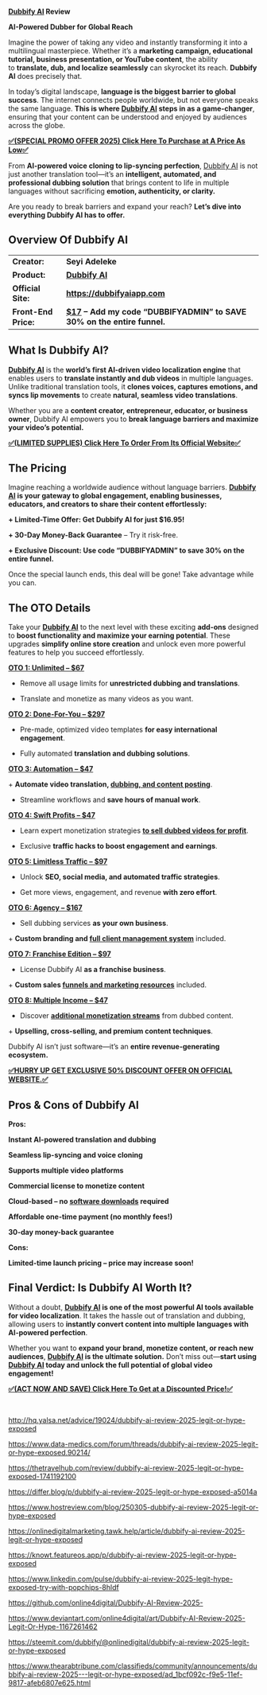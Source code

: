 <strong><a href="http://hq.yalsa.net/advice/19024/dubbify-ai-review-2025-legit-or-hype-exposed">Dubbify AI</a> Review</strong>

<strong>AI-Powered Dubber for Global Reach</strong>

Imagine the power of taking any video and instantly transforming it into a multilingual masterpiece. Whether it’s a <strong>marketing campaign, educational tutorial, business presentation, or YouTube content</strong>, the ability to <strong>translate, dub, and localize seamlessly</strong> can skyrocket its reach. <strong>Dubbify AI</strong> does precisely that.

In today’s digital landscape, <strong>language is the biggest barrier to global success</strong>. The internet connects people worldwide, but not everyone speaks the same language. <strong>This is where <a href="https://www.data-medics.com/forum/threads/dubbify-ai-review-2025-legit-or-hype-exposed.90214/">Dubbify AI</a> steps in as a game-changer</strong>, ensuring that your content can be understood and enjoyed by audiences across the globe.

<a href="https://warriorplus.com/o2/a/ntxn4cl/0"><strong>✅(SPECIAL PROMO OFFER 2025) Click Here To Purchase at A Price As Low✅</strong></a>

From <strong>AI-powered voice cloning to lip-syncing perfection</strong>, <a href="http://hq.yalsa.net/advice/19024/dubbify-ai-review-2025-legit-or-hype-exposed">Dubbify AI</a> is not just another translation tool—it’s an <strong>intelligent, automated, and professional dubbing solution</strong> that brings content to life in multiple languages without sacrificing <strong>emotion, authenticity, or clarity.</strong>

Are you ready to break barriers and expand your reach? <strong>Let’s dive into everything Dubbify AI has to offer.</strong>
<h2><span id="Overview_Of_Dubbify_AI" class="ez-toc-section"></span><strong>Overview Of Dubbify AI</strong></h2>
<table>
<tbody>
<tr>
<td><strong>Сrеаtоr:</strong></td>
<td><strong>Seyi Adeleke</strong></td>
</tr>
<tr>
<td><strong>Рrоԁuсt:</strong></td>
<td><a href="https://www.data-medics.com/forum/threads/dubbify-ai-review-2025-legit-or-hype-exposed.90214/"><strong>Dubbify AI</strong></a></td>
</tr>
<tr>
<td><strong>Оffісіаl Sіtе:</strong></td>
<td><a href="https://warriorplus.com/o2/a/ntxn4cl/0"><strong>https://dubbifyaiapp.com</strong></a></td>
</tr>
<tr>
<td><strong>Frоnt-Еnԁ Рrісе:</strong></td>
<td><strong><a href="https://warriorplus.com/o2/a/ntxn4cl/0">$17</a> – Add my code “DUBBIFYADMIN” to SAVE 30% on the entire funnel.
</strong></td>
</tr>
</tbody>
</table>
<h2><span id="What_Is_Dubbify_AI" class="ez-toc-section"></span><strong>What Is Dubbify AI?</strong></h2>
<a href="https://www.data-medics.com/forum/threads/dubbify-ai-review-2025-legit-or-hype-exposed.90214/"><strong>Dubbify AI</strong></a> is the <strong>world’s first AI-driven video localization engine</strong> that enables users <span style="box-sizing: border-box; margin: 0px; padding: 0px;">to <strong>translate instantly</strong></span><strong> and dub videos</strong> in multiple languages. Unlike traditional translation tools, it <strong>clones voices, captures emotions, and syncs lip movements</strong> to create <strong>natural, seamless video translations</strong>.

Whether you are a <strong>content creator, entrepreneur, educator, or business owner</strong>, Dubbify AI empowers you to <strong>break language barriers and maximize your video’s potential.</strong>

<a href="https://warriorplus.com/o2/a/ntxn4cl/0"><strong>✅(LIMITED SUPPLIES) Click Here To Order From Its Official Website✅</strong></a>
<h2><strong>The Pricing</strong></h2>
Imagine reaching a worldwide audience without language barriers. <strong><a href="https://thetravelhub.com/review/dubbify-ai-review-2025-legit-or-hype-exposed-1741192100">Dubbify AI</a> is your gateway to global engagement, enabling businesses, educators, and creators to share their content effortlessly:</strong>

<strong>+ Limited-Time Offer: Get Dubbify AI for just $16.95!</strong>

<strong>+ 30-Day Money-Back Guarantee</strong> – Try it risk-free.

<strong>+ Exclusive Discount: Use code “DUBBIFYADMIN” to save 30% on the entire funnel.</strong>

Once the special launch ends, this deal will be gone! Take advantage while you can.
<h2><span id="The_OTO_Details" class="ez-toc-section"></span><strong>The OTO Details</strong></h2>
Take your <a href="https://differ.blog/p/dubbify-ai-review-2025-legit-or-hype-exposed-a5014a"><strong>Dubbify AI</strong></a> to the next level with these exciting <strong>add-ons</strong> designed to <strong>boost functionality and maximize your earning potential</strong>. These upgrades <strong>simplify online store creation</strong> and unlock even more powerful features to help you succeed effortlessly.

<a href="https://warriorplus.com/o2/a/ntxn4cl/0"><strong>OTO 1: Unlimited – $67</strong></a>

+ Remove all usage limits for <strong>unrestricted dubbing and translations</strong>.

+ Translate and monetize as many videos as you want.

<a href="https://warriorplus.com/o2/a/ntxn4cl/0"><strong>OTO 2: Done-For-You – $297</strong></a>

+ Pre-made, optimized video templates <strong>for easy international engagement</strong>.

+ Fully automated <strong>translation and dubbing solutions</strong>.

<a href="https://warriorplus.com/o2/a/ntxn4cl/0"><strong>OTO 3: Automation – $47</strong></a>

+ <strong>Automate video translation, <a href="https://www.thearabtribune.com/classifieds/community/announcements/dubbify-ai-review-2025---legit-or-hype-exposed/ad_1bcf092c-f9e5-11ef-9817-afeb6807e625.html">dubbing, and content posting</a></strong>.

+ Streamline workflows and <strong>save hours of manual work</strong>.

<a href="https://warriorplus.com/o2/a/ntxn4cl/0"><strong>OTO 4: Swift Profits – $47</strong></a>

+ Learn expert monetization strategies <a href="https://steemit.com/dubbify/@onlinedigital/dubbify-ai-review-2025-legit-or-hype-exposed"><strong>to sell dubbed videos for profit</strong></a>.

+ Exclusive <strong>traffic hacks to boost engagement and earnings</strong>.

<a href="https://warriorplus.com/o2/a/ntxn4cl/0"><strong>OTO 5: Limitless Traffic – $97</strong></a>

+ Unlock <strong>SEO, social media, and automated traffic strategies</strong>.

+ Get more views, engagement, and revenue <strong>with zero effort</strong>.

<a href="https://warriorplus.com/o2/a/ntxn4cl/0"><strong>OTO 6: Agency – $167</strong></a>

+ Sell dubbing services <strong>as your own business</strong>.

+ <strong>Custom branding and <a href="https://www.deviantart.com/online4digital/art/Dubbify-AI-Review-2025-Legit-Or-Hype-1167261462">full client management system</a></strong> included.

<a href="https://warriorplus.com/o2/a/ntxn4cl/0"><strong>OTO 7: Franchise Edition – $97</strong></a>

+ License Dubbify AI <strong>as a franchise business</strong>.

+ <strong>Custom sales <a href="https://github.com/online4digital/Dubbify-AI-Review-2025-">funnels and marketing resources</a></strong> included.

<a href="https://warriorplus.com/o2/a/ntxn4cl/0"><strong>OTO 8: Multiple Income – $47</strong></a>

+ Discover <a href="https://online4digital.wordpress.com/2025/03/05/dubbify-ai-review/"><strong>additional monetization streams</strong></a> from dubbed content.

+ <strong>Upselling, cross-selling, and premium content techniques</strong>.

Dubbify AI isn’t just software—it’s an <strong>entire revenue-generating ecosystem.</strong>

<a href="https://warriorplus.com/o2/a/ntxn4cl/0"><strong>✅HURRY UP GET EXCLUSIVE 50% DISCOUNT OFFER ON OFFICIAL WEBSITE.✅</strong></a>
<h2><span id="Pros_Cons_of_Dubbify_AI" class="ez-toc-section"></span><strong>Pros &amp; Cons of Dubbify AI</strong></h2>
<strong>Pros:</strong>

<strong>Instant AI-powered translation and dubbing</strong>

<strong>Seamless lip-syncing and voice cloning</strong>

<strong>Supports multiple video platforms</strong>

<strong>Commercial license to monetize content</strong>

<strong>Cloud-based – no <a href="https://www.linkedin.com/pulse/dubbify-ai-review-2025-legit-hype-exposed-try-with-popchips-8hldf">software downloads</a> required</strong>

<strong>Affordable one-time payment (no monthly fees!)</strong>

<strong>30-day money-back guarantee</strong>

<strong>Cons:</strong>

<strong>Limited-time launch pricing – price may increase soon!</strong>
<h2><span id="Final_Verdict_Is_Dubbify_AI_Worth_It" class="ez-toc-section"></span><strong>Final Verdict: Is Dubbify AI Worth It?</strong></h2>
Without a doubt, <strong><a href="https://www.hostreview.com/blog/250305-dubbify-ai-review-2025-legit-or-hype-exposed">Dubbify AI</a> is one of the most powerful AI tools available for video localization</strong>. It takes the hassle out of translation and dubbing, allowing users to <strong>instantly convert content into multiple languages with AI-powered perfection</strong>.

Whether you want to <strong>expand your brand, monetize content, or reach new audiences</strong>, <strong><a href="https://onlinedigitalmarketing.tawk.help/article/dubbify-ai-review-2025-legit-or-hype-exposed">Dubbify AI</a> is the ultimate solution.</strong> Don’t miss out—<strong>start using <a href="https://knowt.featureos.app/p/dubbify-ai-review-2025-legit-or-hype-exposed">Dubbify AI</a> today and unlock the full potential of global video engagement!</strong>

<a href="https://warriorplus.com/o2/a/ntxn4cl/0"><strong>✅(ACT NOW AND SAVE) Click Here To Get at a Discounted Price!✅</strong></a>

&nbsp;

<a href="http://hq.yalsa.net/advice/19024/dubbify-ai-review-2025-legit-or-hype-exposed">http://hq.yalsa.net/advice/19024/dubbify-ai-review-2025-legit-or-hype-exposed</a>

<a href="https://www.data-medics.com/forum/threads/dubbify-ai-review-2025-legit-or-hype-exposed.90214/">https://www.data-medics.com/forum/threads/dubbify-ai-review-2025-legit-or-hype-exposed.90214/</a>

<a href="https://thetravelhub.com/review/dubbify-ai-review-2025-legit-or-hype-exposed-1741192100">https://thetravelhub.com/review/dubbify-ai-review-2025-legit-or-hype-exposed-1741192100</a>

<a href="https://differ.blog/p/dubbify-ai-review-2025-legit-or-hype-exposed-a5014a">https://differ.blog/p/dubbify-ai-review-2025-legit-or-hype-exposed-a5014a</a>

<a href="https://www.hostreview.com/blog/250305-dubbify-ai-review-2025-legit-or-hype-exposed">https://www.hostreview.com/blog/250305-dubbify-ai-review-2025-legit-or-hype-exposed</a>

<a href="https://onlinedigitalmarketing.tawk.help/article/dubbify-ai-review-2025-legit-or-hype-exposed">https://onlinedigitalmarketing.tawk.help/article/dubbify-ai-review-2025-legit-or-hype-exposed</a>

<a href="https://knowt.featureos.app/p/dubbify-ai-review-2025-legit-or-hype-exposed">https://knowt.featureos.app/p/dubbify-ai-review-2025-legit-or-hype-exposed</a>

<a href="https://www.linkedin.com/pulse/dubbify-ai-review-2025-legit-hype-exposed-try-with-popchips-8hldf">https://www.linkedin.com/pulse/dubbify-ai-review-2025-legit-hype-exposed-try-with-popchips-8hldf</a>

<a href="https://github.com/online4digital/Dubbify-AI-Review-2025-">https://github.com/online4digital/Dubbify-AI-Review-2025-</a>

<a href="https://www.deviantart.com/online4digital/art/Dubbify-AI-Review-2025-Legit-Or-Hype-1167261462">https://www.deviantart.com/online4digital/art/Dubbify-AI-Review-2025-Legit-Or-Hype-1167261462</a>

<a href="https://steemit.com/dubbify/@onlinedigital/dubbify-ai-review-2025-legit-or-hype-exposed">https://steemit.com/dubbify/@onlinedigital/dubbify-ai-review-2025-legit-or-hype-exposed</a>

<a href="https://www.thearabtribune.com/classifieds/community/announcements/dubbify-ai-review-2025---legit-or-hype-exposed/ad_1bcf092c-f9e5-11ef-9817-afeb6807e625.html">https://www.thearabtribune.com/classifieds/community/announcements/dubbify-ai-review-2025---legit-or-hype-exposed/ad_1bcf092c-f9e5-11ef-9817-afeb6807e625.html</a>
